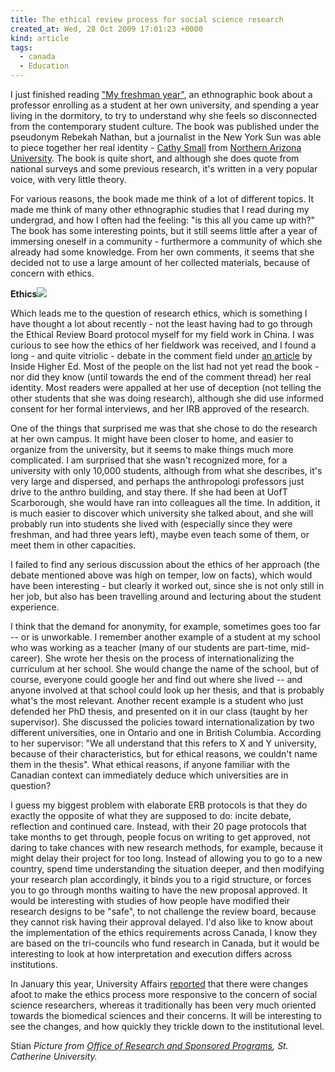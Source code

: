 ```yaml
---
title: The ethical review process for social science research
created_at: Wed, 28 Oct 2009 17:01:23 +0000
kind: article
tags:
  - canada
  - Education
---
```


I just finished reading ["My freshman
year"](http://www.amazon.com/My-Freshman-Year-Professor-Becoming/dp/0801443970),
an ethnographic book about a professor enrolling as a student at her own
university, and spending a year living in the dormitory, to try to
understand why she feels so disconnected from the contemporary student
culture. The book was published under the pseudonym Rebekah Nathan, but
a journalist in the New York Sun was able to piece together her real
identity - [Cathy
Small](http://home.nau.edu/sbs/anthro/faculty/small.asp) from [Northern
Arizona University](http://www.nau.edu/). The book is quite short, and
although she does quote from national surveys and some previous
research, it's written in a very popular voice, with very little theory.

For various reasons, the book made me think of a lot of different
topics. It made me think of many other ethnographic studies that I read
during my undergrad, and how I often had the feeling: "is this all you
came up with?" The book has some interesting points, but it still seems
little after a year of immersing oneself in a community - furthermore a
community of which she already had some knowledge. From her own
comments, it seems that she decided not to use a large amount of her
collected materials, because of concern with ethics.

**Ethics**![](http://minerva.stkate.edu/offices/administrative/orsp.nsf/files/logo/$file/irb_logo.jpg)

Which leads me to the question of research ethics, which is something I
have thought a lot about recently - not the least having had to go
through the Ethical Review Board protocol myself for my field work in
China. I was curious to see how the ethics of her fieldwork was
received, and I found a long - and quite vitriolic - debate in the
comment field under [an
article](http://www.insidehighered.com/news/2005/07/13/frosh) by Inside
Higher Ed. Most of the people on the list had not yet read the book -
nor did they know (until towards the end of the comment thread) her real
identity. Most readers were appalled at her use of deception (not
telling the other students that she was doing research), although she
did use informed consent for her formal interviews, and her IRB approved
of the research.

One of the things that surprised me was that she chose to do the
research at her own campus. It might have been closer to home, and
easier to organize from the university, but it seems to make things much
more complicated. I am surprised that she wasn't recognized more, for a
university with only 10,000 students, although from what she describes,
it's very large and dispersed, and perhaps the anthropologi professors
just drive to the anthro building, and stay there. If she had been at
UofT Scarborough, she would have ran into colleagues all the time. In
addition, it is much easier to discover which university she talked
about, and she will probably run into students she lived with
(especially since they were freshman, and had three years left), maybe
even teach some of them, or meet them in other capacities.

I failed to find any serious discussion about the ethics of her approach
(the debate mentioned above was high on temper, low on facts), which
would have been interesting - but clearly it worked out, since she is
not only still in her job, but also has been travelling around and
lecturing about the student experience.

I think that the demand for anonymity, for example, sometimes goes too
far -- or is unworkable. I remember another example of a student at my
school who was working as a teacher (many of our students are part-time,
mid-career). She wrote her thesis on the process of internationalizing
the curriculum at her school. She would change the name of the school,
but of course, everyone could google her and find out where she lived --
and anyone involved at that school could look up her thesis, and that is
probably what's the most relevant. Another recent example is a student
who just defended her PhD thesis, and presented on it in our class
(taught by her supervisor). She discussed the policies toward
internationalization by two different universities, one in Ontario and
one in British Columbia. According to her supervisor: "We all understand
that this refers to X and Y university, because of their
characteristics, but for ethical reasons, we couldn't name them in the
thesis". What ethical reasons, if anyone familiar with the Canadian
context can immediately deduce which universities are in question?

I guess my biggest problem with elaborate ERB protocols is that they do
exactly the opposite of what they are supposed to do: incite debate,
reflection and continued care. Instead, with their 20 page protocols
that take months to get through, people focus on writing to get
approved, not daring to take chances with new research methods, for
example, because it might delay their project for too long. Instead of
allowing you to go to a new country, spend time understanding the
situation deeper, and then modifying your research plan accordingly, it
binds you to a rigid structure, or forces you to go through months
waiting to have the new proposal approved. It would be interesting with
studies of how people have modified their research designs to be "safe",
to not challenge the review board, because they cannot risk having their
approval delayed. I'd also like to know about the implementation of the
ethics requirements across Canada, I know they are based on the
tri-councils who fund research in Canada, but it would be interesting to
look at how interpretation and execution differs across institutions.

In January this year, University Affairs
[reported](http://www.universityaffairs.ca/major-changes-proposed-for-research-that-involves-humans.aspx)
that there were changes afoot to make the ethics process more responsive
to the concern of social science researchers, whereas it traditionally
has been very much oriented towards the biomedical sciences and their
concerns. It will be interesting to see the changes, and how quickly
they trickle down to the institutional level.

Stian *Picture from [Office of Research and Sponsored
Programs](http://minerva.stkate.edu/offices/administrative/orsp.nsf),
St. Catherine University.*
